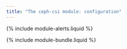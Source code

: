 ```yaml
---
title: "The ceph-csi module: configuration"
---
```


{% include module-alerts.liquid %}

{% include module-bundle.liquid %}
